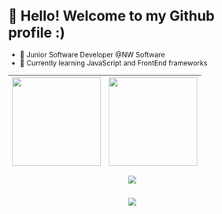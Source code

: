 # 👋 Hello! Welcome to my Github profile :)

- 🔭 Junior Software Developer @NW Software
- 🌱 Currently learning JavaScript and FrontEnd frameworks

<article>  
  <markdown-accessiblity-table data-catalyst>
    <table>
       <thead>
         <tr>
           <th>
             <a href="https://github.com/DanielSouza2005">
               <img loading="lazy" height="180em" src="https://github-readme-stats.vercel.app/api/top-langs/?username=DanielSouza2005&layout=compact&langs_count=8&theme=cobalt"/>         
             </a>
           </th>
           <th>
             <a href="https://github.com/DanielSouza2005">
               <img loading="lazy" height="180em" src="http://github-profile-summary-cards.vercel.app/api/cards/profile-details?username=DanielSouza2005&theme=dracula"/>            
             </a>
           </th>
         </tr>
       </thead>
    </table>
  </markdown-accessiblity-table>
  <div align="center" dir="auto">
    <a href="https://skillicons.dev" rel="nofollow">
      <img src="https://skillicons.dev/icons?i=vscode,html,css,javascript,react,nodejs,express,github,postman,vercel,postgres" style="max-width: 100%;">
    </a>
    <br>
  </div>
  <h2 dir="auto"></h2>
  <div align="center">
      <img src="https://github-profile-trophy.vercel.app/?username=DanielSouza2005&row=1&theme=dracula"/>
  </div>
</article>
